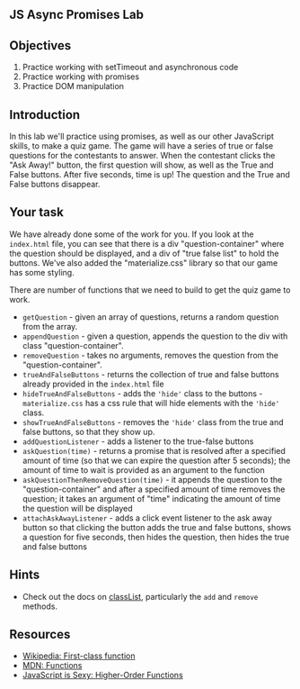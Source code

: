 JS Async Promises Lab
---

## Objectives
1. Practice working with setTimeout and asynchronous code
2. Practice working with promises
3. Practice DOM manipulation

## Introduction

In this lab we'll practice using promises, as well as our other JavaScript skills, to make a quiz game.  The game will have a series of true or false questions for the contestants to answer.  When the contestant clicks the "Ask Away!" button, the first question will show, as well as the True and False buttons.  After five seconds, time is up! The question and the True and False buttons disappear.   

## Your task

We have already done some of the work for you. If you look at the `index.html` file, you can see that there is a div "question-container" where the question should be displayed, and a div of "true false list" to hold the buttons. We've also added the "materialize.css" library so that our game has some styling.

There are number of functions that we need to build to get the quiz game to work.  

+ `getQuestion` - given an array of questions, returns a random question from the array.
+ `appendQuestion` - given a question, appends the question to the div with class "question-container".
+ `removeQuestion` - takes no arguments, removes the question from the "question-container".
+ `trueAndFalseButtons` - returns the collection of true and false buttons already provided in the `index.html` file
+ `hideTrueAndFalseButtons` - adds the `'hide'` class to the buttons - `materialize.css` has a css rule that will hide elements with the `'hide'` class.
+ `showTrueAndFalseButtons` - removes the `'hide'` class from the true and false buttons, so that they show up.
+ `addQuestionListener` - adds a listener to the true-false buttons
+ `askQuestion(time)` - returns a promise that is resolved after a specified amount of time (so that we can expire the question after 5 seconds); the amount of time to wait is provided as an argument to the function
+ `askQuestionThenRemoveQuestion(time)` - it appends the question to the "question-container" and after a specified amount of time removes the question; it takes an argument of "time" indicating the amount of time the question will be displayed
+ `attachAskAwayListener`  - adds a click event listener to the ask away button so that clicking the button adds the true and false buttons, shows a question for five seconds, then hides the question, then hides the true and false buttons

## Hints

- Check out the docs on [classList](https://developer.mozilla.org/en-US/docs/Web/API/Element/classList), particularly the `add` and `remove` methods.

## Resources

- [Wikipedia: First-class function](https://en.wikipedia.org/wiki/First-class_function)
- [MDN: Functions](https://developer.mozilla.org/en-US/docs/Web/JavaScript/Reference/Functions)
- [JavaScript is Sexy: Higher-Order Functions](http://javascriptissexy.com/tag/higher-order-functions/)
